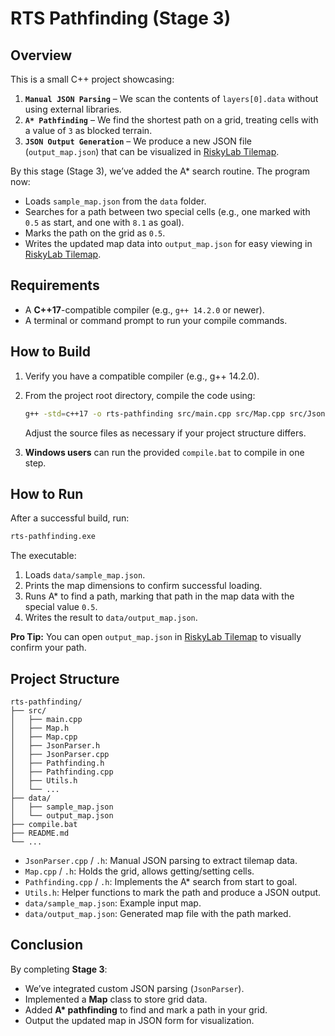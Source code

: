 # RTS Pathfinding (Stage 3)

## Overview
This is a small C++ project showcasing:
1. **`Manual JSON Parsing`** – We scan the contents of `layers[0].data` without using external libraries.  
2. **`A* Pathfinding`** – We find the shortest path on a grid, treating cells with a value of `3` as blocked terrain.  
3. **`JSON Output Generation`** – We produce a new JSON file (`output_map.json`) that can be visualized in [RiskyLab Tilemap](https://riskylab.com/tilemap/).

By this stage (Stage 3), we’ve added the A* search routine. The program now:
- Loads `sample_map.json` from the `data` folder.
- Searches for a path between two special cells (e.g., one marked with `0.5` as start, and one with `8.1` as goal).
- Marks the path on the grid as `0.5`.
- Writes the updated map data into `output_map.json` for easy viewing in [RiskyLab Tilemap](https://riskylab.com/tilemap/).

## Requirements
- A **C++17**-compatible compiler (e.g., `g++ 14.2.0` or newer).
- A terminal or command prompt to run your compile commands.

## How to Build
1. Verify you have a compatible compiler (e.g., g++ 14.2.0).
2. From the project root directory, compile the code using:
   ```bash
   g++ -std=c++17 -o rts-pathfinding src/main.cpp src/Map.cpp src/JsonParser.cpp src/Pathfinding.cpp -I./src
   ```
   Adjust the source files as necessary if your project structure differs.

3. **Windows users** can run the provided `compile.bat` to compile in one step.

## How to Run
After a successful build, run:
```bash
rts-pathfinding.exe
```


The executable:
1. Loads `data/sample_map.json`.
2. Prints the map dimensions to confirm successful loading.
3. Runs A* to find a path, marking that path in the map data with the special value `0.5`.
4. Writes the result to `data/output_map.json`.

**Pro Tip:** You can open `output_map.json` in [RiskyLab Tilemap](https://riskylab.com/tilemap/) to visually confirm your path.

## Project Structure
```
rts-pathfinding/
├── src/
│   ├── main.cpp
│   ├── Map.h
│   ├── Map.cpp
│   ├── JsonParser.h
│   ├── JsonParser.cpp
│   ├── Pathfinding.h
│   ├── Pathfinding.cpp
│   ├── Utils.h  
│   └── ...
├── data/
│   ├── sample_map.json
│   └── output_map.json
├── compile.bat
├── README.md
└── ...
```
- `JsonParser.cpp` / `.h`: Manual JSON parsing to extract tilemap data.  
- `Map.cpp` / `.h`: Holds the grid, allows getting/setting cells.  
- `Pathfinding.cpp` / `.h`: Implements the A* search from start to goal.  
- `Utils.h`: Helper functions to mark the path and produce a JSON output.  
- `data/sample_map.json`: Example input map.  
- `data/output_map.json`: Generated map file with the path marked.

## Conclusion
By completing **Stage 3**:
- We’ve integrated custom JSON parsing (`JsonParser`).
- Implemented a **Map** class to store grid data.
- Added **A\* pathfinding** to find and mark a path in your grid.
- Output the updated map in JSON form for visualization.
